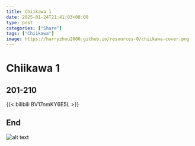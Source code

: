 ```yaml
---
title: Chiikawa 1
date: 2025-01-24T21:41:03+08:00
type: post
categories: ["Share"]
tags: ["Chiikawa"]
image: https://harryzhou2000.github.io/resources-0/chiikawa-cover.png
---
```


# Chiikawa 1

## 201-210
{{< bilibili BV17nmKY6E5L >}}

## End


![alt text](https://harryzhou2000.github.io/resources-0/chiikawa-cover.png)